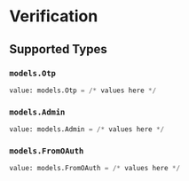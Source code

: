 # Verification


## Supported Types

### `models.Otp`

```python
value: models.Otp = /* values here */
```

### `models.Admin`

```python
value: models.Admin = /* values here */
```

### `models.FromOAuth`

```python
value: models.FromOAuth = /* values here */
```

